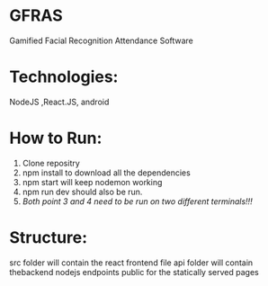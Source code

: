 # GFRAS
Gamified Facial Recognition Attendance Software

# Technologies:
NodeJS ,React.JS, android
# How to Run:
1) Clone repositry
2) npm install to download all the dependencies
3) npm start will keep nodemon working 
4) npm run dev should also be run. 
5) *Both point 3 and 4 need to be run on two different terminals!!!*


# Structure:
src folder will contain the react frontend file
api folder will contain thebackend nodejs endpoints 
public for the statically served pages
